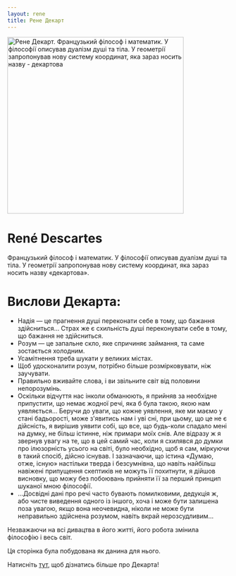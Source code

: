 ```yaml
---
layout: rene
title: Рене Декарт
---
```




<a href="/assets/images/Frans_Hals_-_Portret_van_René_Descartes.jpg" data-fancybox="images" data-caption="Рене Декарт. Французький філософ і математик. У філософії описував дуалізм душі та тіла. У геометрії запропонував нову систему координат, яка зараз носить назву - декартова">
  <img src="/assets/images/Frans_Hals_-_Portret_van_René_Descartes.jpg" alt="Рене Декарт. Французький філософ і математик. У філософії описував дуалізм душі та тіла. У геометрії запропонував нову систему координат, яка зараз носить назву - декартова" class="rounded mx-auto d-block" width="400" height="auto">
</a>

<h1 class="rene text-center">René Descartes</h1>

<p class="lead">Французький філософ і математик. У філософії описував дуалізм душі та тіла. У геометрії запропонував нову систему координат, яка зараз носить назву «декартова».</p>

# Вислови Декарта:

 * Надія — це прагнення душі переконати себе в тому, що бажання здійсниться… Страх же є схильність душі переконувати себе в тому, що бажання не здійсниться.
 * Розум — це запальне скло, яке спричиняє займання, та саме зостається холодним.
 * Усамітнення треба шукати у великих містах.
 * Щоб удосконалити розум, потрібно більше розмірковувати, ніж заучувати.
 * Правильно вживайте слова, і ви звільните світ від половини непорозумінь.
 * Оскільки відчуття нас інколи обманюють, я прийняв за необхідне припустити, що немає жодної речі, яка б була такою, якою нам уявляється… Беручи до уваги, що кожне уявлення, яке ми маємо у стані бадьорості, може з'явитись нам і уві сні, при цьому, що це не є дійсність, я вирішив уявити собі, що все, що будь-коли спадало мені на думку, не більш істинне, ніж примари моїх снів. Але відразу ж я звернув увагу на те, що в цей самий час, коли я схилявся до думки про ілюзорність усього на світі, було необхідно, щоб я сам, міркуючи в такий спосіб, дійсно існував. І зазначаючи, що істина «Думаю, отже, існую» настільки тверда і безсумнівна, що навіть найбільш навіжені припущення скептиків не можуть її похитнути, я дійшов висновку, що можу без побоювань прийняти її за перший принцип шуканої мною філософії.
 * …Досвідні дані про речі часто бувають помилковими, дедукція ж, або чисте виведення одного із іншого, хоча і може бути залишена поза увагою, якщо вона неочевидна, ніколи не може бути неправильно здійснена розумом, навіть вкрай нерозсудливим…

Незважаючи на всі дивацтва в його житті, його робота змінила філософію і весь світ.

Ця сторінка була побудована як данина для нього.

Натисніть [тут](https://uk.wikipedia.org/wiki/Рене_Декарт), щоб дізнатись більше про Декарта!
